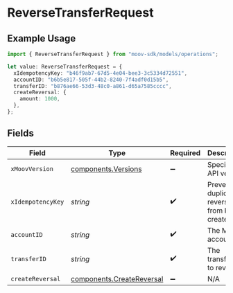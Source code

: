 # ReverseTransferRequest

## Example Usage

```typescript
import { ReverseTransferRequest } from "moov-sdk/models/operations";

let value: ReverseTransferRequest = {
  xIdempotencyKey: "b46f9ab7-67d5-4e04-bee3-3c5334d72551",
  accountID: "b6b5e817-505f-44b2-8240-7f4adf0d15b5",
  transferID: "b876ae66-53d3-48c0-a861-d65a7585cccc",
  createReversal: {
    amount: 1000,
  },
};
```

## Fields

| Field                                                                  | Type                                                                   | Required                                                               | Description                                                            |
| ---------------------------------------------------------------------- | ---------------------------------------------------------------------- | ---------------------------------------------------------------------- | ---------------------------------------------------------------------- |
| `xMoovVersion`                                                         | [components.Versions](../../models/components/versions.md)             | :heavy_minus_sign:                                                     | Specify an API version.                                                |
| `xIdempotencyKey`                                                      | *string*                                                               | :heavy_check_mark:                                                     | Prevents duplicate reversals from being created.                       |
| `accountID`                                                            | *string*                                                               | :heavy_check_mark:                                                     | The Moov account ID.                                                   |
| `transferID`                                                           | *string*                                                               | :heavy_check_mark:                                                     | The transfer ID to reverse.                                            |
| `createReversal`                                                       | [components.CreateReversal](../../models/components/createreversal.md) | :heavy_minus_sign:                                                     | N/A                                                                    |